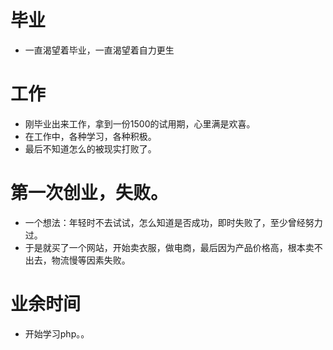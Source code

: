  # 毕业
 * 一直渴望着毕业，一直渴望着自力更生
 
 # 工作
 * 刚毕业出来工作，拿到一份1500的试用期，心里满是欢喜。
 * 在工作中，各种学习，各种积极。
 * 最后不知道怎么的被现实打败了。
 
 # 第一次创业，失败。
 * 一个想法：年轻时不去试试，怎么知道是否成功，即时失败了，至少曾经努力过。
 * 于是就买了一个网站，开始卖衣服，做电商，最后因为产品价格高，根本卖不出去，物流慢等因素失败。
 
 # 业余时间
 * 开始学习php。。
